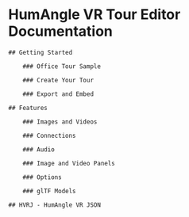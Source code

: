 # HumAngle VR Tour Editor Documentation

	## Getting Started

		### Office Tour Sample

		### Create Your Tour

		### Export and Embed
		
	## Features

		### Images and Videos

		### Connections

		### Audio

		### Image and Video Panels

		### Options

		### glTF Models

	## HVRJ - HumAngle VR JSON